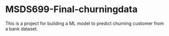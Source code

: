 # MSDS699-Final-churningdata
This is a project for building a ML model to predict churning customer from a bank dataset.
